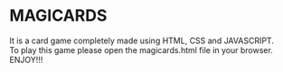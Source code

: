 # MAGICARDS
It is a card game completely made using HTML, CSS and JAVASCRIPT. <br>
To play this game please open the magicards.html file in your browser. <br>
ENJOY!!!
